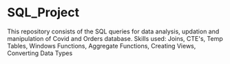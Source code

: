 # SQL_Project

This repository consists of the SQL queries for data analysis, updation and manipulation  of Covid and Orders database.
Skills used: Joins, CTE's, Temp Tables, Windows Functions, Aggregate Functions, Creating Views, Converting Data Types
